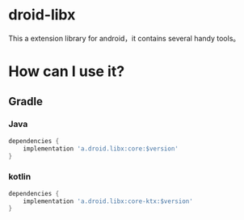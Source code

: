 # droid-libx

This a extension library for android，it contains several handy tools。

# How can I use it?

## Gradle

### Java

``` gradle
dependencies {
    implementation 'a.droid.libx:core:$version'
}
```

### kotlin

``` gradle
dependencies {
    implementation 'a.droid.libx:core-ktx:$version'
}
```